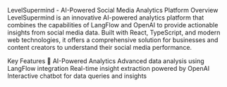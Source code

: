 LevelSupermind - AI-Powered Social Media Analytics Platform
Overview
LevelSupermind is an innovative AI-powered analytics platform that combines the capabilities of LangFlow and OpenAI to provide actionable insights from social media data. Built with React, TypeScript, and modern web technologies, it offers a comprehensive solution for businesses and content creators to understand their social media performance.

Key Features
🤖 AI-Powered Analytics
Advanced data analysis using LangFlow integration
Real-time insight extraction powered by OpenAI
Interactive chatbot for data queries and insights
